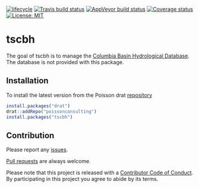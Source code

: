 
<!-- README.md is generated from README.Rmd. Please edit that file -->

[![lifecycle](https://img.shields.io/badge/lifecycle-experimental-orange.svg)](https://www.tidyverse.org/lifecycle/#experimental)
[![Travis build
status](https://travis-ci.org/poissonconsulting/tscbh.svg?branch=master)](https://travis-ci.org/poissonconsulting/tscbh)
[![AppVeyor build
status](https://ci.appveyor.com/api/projects/status/github/poissonconsulting/tscbh?branch=master&svg=true)](https://ci.appveyor.com/project/poissonconsulting/tscbh)
[![Coverage
status](https://codecov.io/gh/poissonconsulting/tscbh/branch/master/graph/badge.svg)](https://codecov.io/github/poissonconsulting/tscbh?branch=master)
[![License:
MIT](https://img.shields.io/badge/License-MIT-green.svg)](https://opensource.org/licenses/MIT)

# tscbh

The goal of tscbh is to manage the [Columbia Basin Hydrological
Database](https://www.poissonconsulting.ca/data/2018/05/15/columbia-basin-hydrological-database.html).
The database is not provided with this package.

## Installation

To install the latest version from the Poisson drat
[repository](https://github.com/poissonconsulting/drat)

``` r
install.packages("drat")
drat::addRepo("poissonconsulting")
install.packages("tscbh")
```

## Contribution

Please report any
[issues](https://github.com/poissonconsulting/tscbh/issues).

[Pull requests](https://github.com/poissonconsulting/tscbh/pulls) are
always welcome.

Please note that this project is released with a [Contributor Code of
Conduct](CONDUCT.md). By participating in this project you agree to
abide by its terms.

